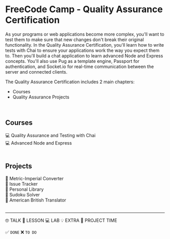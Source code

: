 # FreeCode Camp - Quality Assurance Certification

As your programs or web applications become more complex, you'll want to test them to make sure that new changes don't break their original functionality. In the Quality Assurance Certification, you'll learn how to write tests with Chai to ensure your applications work the way you expect them to. Then you'll build a chat application to learn advanced Node and Express concepts. You'll also use Pug as a template engine, Passport for authentication, and Socket.io for real-time communication between the server and connected clients.

The Quality Assurance Certification includes 2 main chapters: 
  + Courses
  + Quality Assurance Projects
<br/>

## Courses

💻 Quality Assurance and Testing with Chai <br/>
💻 Advanced Node and Express <br/>
<br/>

## Projects

💪 Metric-Imperial Converter <br/>
💪 Issue Tracker <br/>
💪 Personal Library  <br/>
💪 Sudoku Solver  <br/>
💪 American British Translator  <br/>
<br/>



****
🤓 TALK 
📗 LESSON 
💻 LAB 
💡 EXTRA
💪 PROJECT TIME

✅ `DONE`
❌ `TO DO`